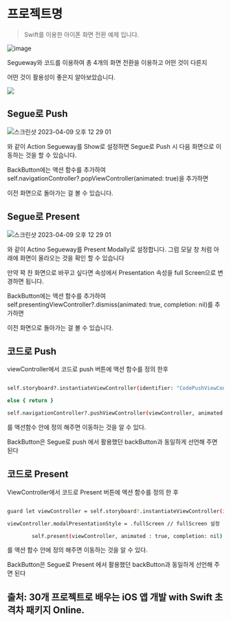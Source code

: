 


# 프로젝트명


> Swift를 이용한 아이폰 화면 전환 예제 입니다.



![image](https://user-images.githubusercontent.com/88571960/230752521-8f29fbb7-458d-4ac9-9562-8bc8ffe317b9.png)



Segueway와 코드를 이용하여 총 4개의 화면 전환을 이용하고 어떤 것이 다른지


어떤 것이 활용성이 좋은지 알아보았습니다.



![](../header.png)



## Segue로 Push



![스크린샷 2023-04-09 오후 12 29 01](https://user-images.githubusercontent.com/88571960/230752621-5df2ad2f-62f0-4572-a7de-1e822595ea44.png)



와 같이 Action Segueway를 Show로 설정하면 Segue로 Push 시 다음 화면으로 이동하는 것을 할 수 있습니다.



BackButton에는 액션 함수를 추가하여 self.navigationController?.popViewController(animated: true)을 추가하면 


이전 화면으로 돌아가는 걸 볼 수 있습니다.




## Segue로 Present



![스크린샷 2023-04-09 오후 12 29 01](https://user-images.githubusercontent.com/88571960/230752921-cef44184-47b0-43b7-b8b1-158633f252bd.png)



와 같이 Actino Segueway를 Present Modally로 설정합니다. 그럼 모달 창 처럼 아래에 화면이 올라오는 것을 확인 할 수 있습니다



만약 꽉 찬 화면으로 바꾸고 싶다면 속성에서 Presentation 속성을 full Screen으로 변경하면 됩니다.


BackButton에는 액션 함수를 추가하여 self.presentingViewController?.dismiss(animated: true, completion: nil)를 추가하면

이전 화면으로 돌아가는 걸 볼 수 있습니다.



## 코드로 Push



viewController에서 코드로 push 버튼에 액션 함수를 정의  한후


```sh

self.storyboard?.instantiateViewController(identifier: "CodePushViewController" /*이동할 storyboardID*/) as? CodePushViewController

else { return }

self.navigationController?.pushViewController(viewController, animated: true)

```

를 액션함수 안에 정의 해주면 이동하는 것을 알 수 있다.


BackButton은 Segue로 push 에서 활용했던 backButton과 동일하게 선언해 주면 된다





## 코드로 Present


ViewController에서 코드로 Present 버튼에 액션 함수를 정의 한 후


```sh

guard let viewController = self.storyboard?.instantiateViewController(identifier: "CodePresentViewController") as? CodePresentViewController else {return}

viewController.modalPresentationStyle = .fullScreen // fullScreen 설정

        self.present(viewController, animated : true, completion: nil)

```

를 액션 함수 안에 정의 해주면 이동하는 것을 알 수 있다.


BackButton은 Segue로 Present 에서 활용했던 backButton과 동일하게 선언해 주면 된다





## 출처: 30개 프로젝트로 배우는 iOS 앱 개발 with Swift 초격차 패키지 Online.




